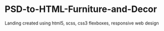 # PSD-to-HTML-Furniture-and-Decor
Landing created using html5, scss, css3 flexboxes, responsive web design
